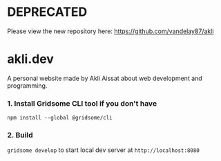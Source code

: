 # DEPRECATED
Please view the new repository here: https://github.com/vandelay87/akli

# akli.dev

A personal website made by Akli Aissat about web development and programming.

### 1. Install Gridsome CLI tool if you don't have

`npm install --global @gridsome/cli`

### 2. Build

`gridsome develop` to start local dev server at `http://localhost:8080`
